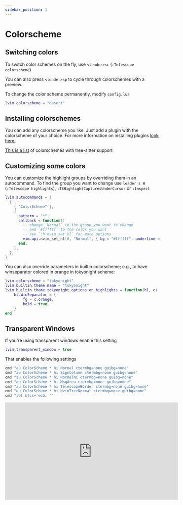 ```yaml
---
sidebar_position: 1
---
```


# Colorscheme

## Switching colors

To switch color schemes on the fly, use `<leader>sc` (`:Telescope colorscheme`)

You can also press `<leader>sp` to cycle through colorschemes with a preview.

To change the color scheme permanently, modify `config.lua`

```lua
lvim.colorscheme = "desert"
```

## Installing colorschemes

You can add any colorscheme you like. Just add a plugin with the colorscheme of your choice. For more information on installing plugins [look here.](../plugins/plugins.md)

[This is a list](https://github.com/rockerBOO/awesome-neovim#colorscheme) of colorschemes with tree-sitter support

## Customizing some colors

You can customize the highlight groups by overriding them in an autocommand.
To find the group you want to change use `leader s H` (`:Telescope highlights`),
`:TSHighlightCapturesUnderCursor` or `:Inspect`

```lua
lvim.autocommands = {
  {
    { "ColorScheme" },
    {
      pattern = "*",
      callback = function()
        -- change `Normal` to the group you want to change
        -- and `#ffffff` to the color you want
        -- see `:h nvim_set_hl` for more options
        vim.api.nvim_set_hl(0, "Normal", { bg = "#ffffff", underline = false, bold = true })
      end,
    },
  },
}
```

You can also override parameters in builtin colorscheme; e.g., to have winseparator colored in orange in tokyonight scheme:

```lua
lvim.colorscheme = "tokyonight"
lvim.builtin.theme.name = "tokyonight"
lvim.builtin.theme.tokyonight.options.on_highlights = function(hl, c)
	hl.WinSeparator = {
		fg = c.orange,
		bold = true,
	}
end
```

## Transparent Windows

If you're using transparent windows enable this setting

```lua
lvim.transparent_window = true
```

That enables the following settings

```lua
cmd "au ColorScheme * hi Normal ctermbg=none guibg=none"
cmd "au ColorScheme * hi SignColumn ctermbg=none guibg=none"
cmd "au ColorScheme * hi NormalNC ctermbg=none guibg=none"
cmd "au ColorScheme * hi MsgArea ctermbg=none guibg=none"
cmd "au ColorScheme * hi TelescopeBorder ctermbg=none guibg=none"
cmd "au ColorScheme * hi NvimTreeNormal ctermbg=none guibg=none"
cmd "let &fcs='eob: '"
```

<iframe width="560" height="315" src="https://www.youtube.com/embed/OOr1qM17Lds" title="YouTube video player" frameborder="0" allow="accelerometer; autoplay; clipboard-write; encrypted-media; gyroscope; picture-in-picture" allowfullscreen="1"></iframe>
